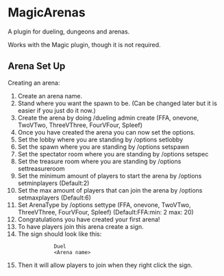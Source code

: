 MagicArenas
===========

A plugin for dueling, dungeons and arenas. 

Works with the Magic plugin, though it is not required.

## Arena Set Up
Creating an arena:

1. Create an arena name.
2. Stand where you want the spawn to be. (Can be changed later but it is easier if you just do it now.)
3. Create the arena by doing /dueling admin create <arena name> <arena type> (FFA, onevone, TwoVTwo, ThreeVThree, FourVFour, Spleef)
4. Once you have created the arena you can now set the options.
5. Set the lobby where you are standing by /options setlobby <arena name>
6. Set the spawn where you are standing by /options setspawn <arena name>
7. Set the spectator room where you are standing by /options setspec <arena name>
8. Set the treasure room where you are standing by /options settreasureroom <arena name>
9. Set the minimum amount of players to start the arena by /options setminplayers <arena name> <int ammount> (Default:2)
10. Set the max amount of players that can join the arena by /options setmaxplayers <arena name> <int ammount> (Default:6)
11. Set ArenaType by /options settype <arena name> <arena type> (FFA, onevone, TwoVTwo, ThreeVThree, FourVFour, Spleef) (Default:FFA:min: 2 max: 20)
12. Congratulations you have created your first arena!
13. To have players join this arena create a sign.
14. The sign should look like this:
```
               Duel
               <Arena name>
```
15. Then it will allow players to join when they right click the sign.


